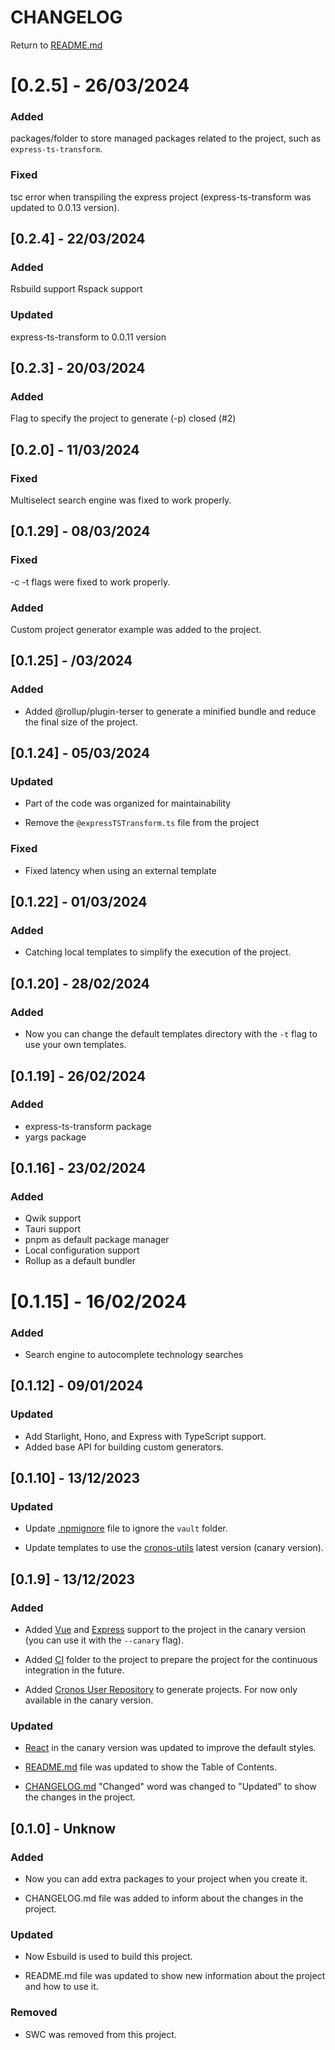 # CHANGELOG

Return to [README.md](../../README.md)

# [0.2.5] - 26/03/2024

### Added

packages/folder to store managed packages related to the project, such as `express-ts-transform`.

### Fixed

tsc error when transpiling the express project (express-ts-transform was updated to 0.0.13 version).

## [0.2.4] - 22/03/2024

### Added

Rsbuild support
Rspack support

### Updated

express-ts-transform to 0.0.11 version

## [0.2.3] - 20/03/2024

### Added

Flag to specify the project to generate (-p) closed (#2)

## [0.2.0] - 11/03/2024

### Fixed

Multiselect search engine was fixed to work properly.

## [0.1.29] - 08/03/2024

### Fixed

-c -t flags were fixed to work properly.

### Added

Custom project generator example was added to the project.

## [0.1.25] - /03/2024

### Added

- Added @rollup/plugin-terser to generate a minified bundle and reduce the final size of the project.

## [0.1.24] - 05/03/2024

### Updated

- Part of the code was organized for maintainability

- Remove the `@expressTSTransform.ts` file from the project

### Fixed

- Fixed latency when using an external template

## [0.1.22] - 01/03/2024

### Added

- Catching local templates to simplify the execution of the project.

## [0.1.20] - 28/02/2024

### Added

- Now you can change the default templates directory with the `-t` flag to use your own templates.

## [0.1.19] - 26/02/2024

### Added

- express-ts-transform package
- yargs package

## [0.1.16] - 23/02/2024

### Added

- Qwik support
- Tauri support
- pnpm as default package manager
- Local configuration support
- Rollup as a default bundler

###

# [0.1.15] - 16/02/2024

### Added

- Search engine to autocomplete technology searches

## [0.1.12] - 09/01/2024

### Updated

- Add Starlight, Hono, and Express with TypeScript support.
- Added base API for building custom generators.

## [0.1.10] - 13/12/2023

### Updated

- Update [.npmignore](.npmignore) file to ignore the `vault` folder.

- Update templates to use the [cronos-utils](https://github.com/cronos-js/cronos-utils) latest version (canary version).

## [0.1.9] - 13/12/2023

### Added

- Added [Vue](https://vuejs.org/) and [Express](https://expressjs.com/) support to the project in the canary version (you can use it with the `--canary` flag).

- Added [CI](./ci/) folder to the project to prepare the project for the continuous integration in the future.

- Added [Cronos User Repository]() to generate projects.
  For now only available in the canary version.

### Updated

- [React](https://reactjs.org/) in the canary version was updated to improve the default styles.

- [README.md](../../README.md) file was updated to show the Table of Contents.

- [CHANGELOG.md](./CHANGELOG.md) "Changed" word was changed to "Updated" to show the changes in the project.

## [0.1.0] - Unknow

### Added

- Now you can add extra packages to your project when you create it.

- CHANGELOG.md file was added to inform about the changes in the project.

### Updated

- Now Esbuild is used to build this project.

- README.md file was updated to show new information about the project and how to use it.

### Removed

- SWC was removed from this project.
